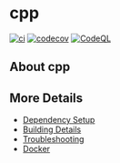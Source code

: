 # cpp

[![ci](https://github.com/aowangz/cpp/actions/workflows/ci.yml/badge.svg)](https://github.com/aowangz/cpp/actions/workflows/ci.yml)
[![codecov](https://codecov.io/gh/aowangz/cpp/branch/main/graph/badge.svg)](https://codecov.io/gh/aowangz/cpp)
[![CodeQL](https://github.com/aowangz/cpp/actions/workflows/codeql-analysis.yml/badge.svg)](https://github.com/aowangz/cpp/actions/workflows/codeql-analysis.yml)

## About cpp



## More Details

 * [Dependency Setup](README_dependencies.md)
 * [Building Details](README_building.md)
 * [Troubleshooting](README_troubleshooting.md)
 * [Docker](README_docker.md)
